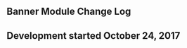 Banner Module Change Log
------------------------

Development started October 24, 2017
------------------------------------